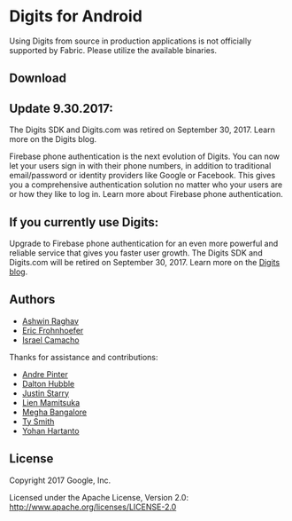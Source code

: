 # Digits for Android

Using Digits from source in production applications is not officially supported by Fabric.
Please utilize the available binaries.

## Download
## Update 9.30.2017:
The Digits SDK and Digits.com was retired on September 30, 2017. Learn more on the Digits blog.

Firebase phone authentication is the next evolution of Digits. You can now let your users sign in with their phone numbers, in addition to traditional email/password or identity providers like Google or Facebook. This gives you a comprehensive authentication solution no matter who your users are or how they like to log in. Learn more about Firebase phone authentication.

## If you currently use Digits: 

Upgrade to Firebase phone authentication for an even more powerful and reliable service that gives you faster user growth. The Digits SDK and Digits.com will be retired on September 30, 2017. Learn more on the [Digits blog](http://get.digits.com/blog/introducing-firebase-phone-authentication).

## Authors

* [Ashwin Raghav](https://twitter.com/ashwinraghav)
* [Eric Frohnhoefer](https://twitter.com/ericfrohnhoefer)
* [Israel Camacho](https://twitter.com/rallat)

Thanks for assistance and contributions:

* [Andre Pinter](https://twitter.com/endform)
* [Dalton Hubble](https://twitter.com/dghubble)
* [Justin Starry](https://twitter.com/sirstarry)
* [Lien Mamitsuka](https://twitter.com/lienm)
* [Megha Bangalore](https://twitter.com/megha)
* [Ty Smith](https://twitter.com/tsmith)
* [Yohan Hartanto](https://twitter.com/yohan)

## License

Copyright 2017 Google, Inc.

Licensed under the Apache License, Version 2.0: http://www.apache.org/licenses/LICENSE-2.0
